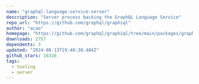 ```yaml
---
name: "graphql-language-service-server"
description: "Server process backing the GraphQL Language Service"
repo_url: "https://github.com/graphql/graphiql"
author: "acao"
homepage: "https://github.com/graphql/graphiql/tree/main/packages/graphql-language-service-server#readme"
downloads: 2757
dependents: 3
updated: "2024-08-13T19:40:30.484Z"
github_stars: 16316
tags: 
  - tooling
  - server
---
```


